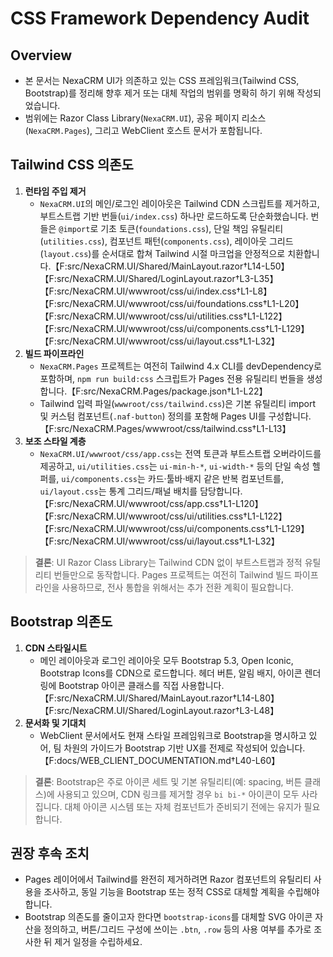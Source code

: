 # CSS Framework Dependency Audit

## Overview
- 본 문서는 NexaCRM UI가 의존하고 있는 CSS 프레임워크(Tailwind CSS, Bootstrap)를 정리해 향후 제거 또는 대체 작업의 범위를 명확히 하기 위해 작성되었습니다.
- 범위에는 Razor Class Library(`NexaCRM.UI`), 공유 페이지 리소스(`NexaCRM.Pages`), 그리고 WebClient 호스트 문서가 포함됩니다.

## Tailwind CSS 의존도
1. **런타임 주입 제거**
   - `NexaCRM.UI`의 메인/로그인 레이아웃은 Tailwind CDN 스크립트를 제거하고, 부트스트랩 기반 번들(`ui/index.css`) 하나만 로드하도록 단순화했습니다. 번들은 `@import`로 기초 토큰(`foundations.css`), 단일 책임 유틸리티(`utilities.css`), 컴포넌트 패턴(`components.css`), 레이아웃 그리드(`layout.css`)를 순서대로 합쳐 Tailwind 시절 마크업을 안정적으로 치환합니다.【F:src/NexaCRM.UI/Shared/MainLayout.razor†L14-L50】【F:src/NexaCRM.UI/Shared/LoginLayout.razor†L3-L35】【F:src/NexaCRM.UI/wwwroot/css/ui/index.css†L1-L8】【F:src/NexaCRM.UI/wwwroot/css/ui/foundations.css†L1-L20】【F:src/NexaCRM.UI/wwwroot/css/ui/utilities.css†L1-L122】【F:src/NexaCRM.UI/wwwroot/css/ui/components.css†L1-L129】【F:src/NexaCRM.UI/wwwroot/css/ui/layout.css†L1-L32】
2. **빌드 파이프라인**
   - `NexaCRM.Pages` 프로젝트는 여전히 Tailwind 4.x CLI를 devDependency로 포함하며, `npm run build:css` 스크립트가 Pages 전용 유틸리티 번들을 생성합니다.【F:src/NexaCRM.Pages/package.json†L1-L22】
   - Tailwind 입력 파일(`wwwroot/css/tailwind.css`)은 기본 유틸리티 import 및 커스텀 컴포넌트(`.naf-button`) 정의를 포함해 Pages UI를 구성합니다.【F:src/NexaCRM.Pages/wwwroot/css/tailwind.css†L1-L13】
3. **보조 스타일 계층**
   - `NexaCRM.UI/wwwroot/css/app.css`는 전역 토큰과 부트스트랩 오버라이드를 제공하고, `ui/utilities.css`는 `ui-min-h-*`, `ui-width-*` 등의 단일 속성 헬퍼를, `ui/components.css`는 카드·툴바·배지 같은 반복 컴포넌트를, `ui/layout.css`는 통계 그리드/패널 배치를 담당합니다.【F:src/NexaCRM.UI/wwwroot/css/app.css†L1-L120】【F:src/NexaCRM.UI/wwwroot/css/ui/utilities.css†L1-L122】【F:src/NexaCRM.UI/wwwroot/css/ui/components.css†L1-L129】【F:src/NexaCRM.UI/wwwroot/css/ui/layout.css†L1-L32】

> **결론**: UI Razor Class Library는 Tailwind CDN 없이 부트스트랩과 정적 유틸리티 번들만으로 동작합니다. Pages 프로젝트는 여전히 Tailwind 빌드 파이프라인을 사용하므로, 전사 통합을 위해서는 추가 전환 계획이 필요합니다.

## Bootstrap 의존도
1. **CDN 스타일시트**
   - 메인 레이아웃과 로그인 레이아웃 모두 Bootstrap 5.3, Open Iconic, Bootstrap Icons를 CDN으로 로드합니다. 헤더 버튼, 알림 배지, 아이콘 렌더링에 Bootstrap 아이콘 클래스를 직접 사용합니다.【F:src/NexaCRM.UI/Shared/MainLayout.razor†L14-L80】【F:src/NexaCRM.UI/Shared/LoginLayout.razor†L3-L48】
2. **문서화 및 기대치**
   - WebClient 문서에서도 현재 스타일 프레임워크로 Bootstrap을 명시하고 있어, 팀 차원의 가이드가 Bootstrap 기반 UX를 전제로 작성되어 있습니다.【F:docs/WEB_CLIENT_DOCUMENTATION.md†L40-L60】

> **결론**: Bootstrap은 주로 아이콘 세트 및 기본 유틸리티(예: spacing, 버튼 클래스)에 사용되고 있으며, CDN 링크를 제거할 경우 `bi bi-*` 아이콘이 모두 사라집니다. 대체 아이콘 시스템 또는 자체 컴포넌트가 준비되기 전에는 유지가 필요합니다.

## 권장 후속 조치
- Pages 레이어에서 Tailwind를 완전히 제거하려면 Razor 컴포넌트의 유틸리티 사용을 조사하고, 동일 기능을 Bootstrap 또는 정적 CSS로 대체할 계획을 수립해야 합니다.
- Bootstrap 의존도를 줄이고자 한다면 `bootstrap-icons`를 대체할 SVG 아이콘 자산을 정의하고, 버튼/그리드 구성에 쓰이는 `.btn`, `.row` 등의 사용 여부를 추가로 조사한 뒤 제거 일정을 수립하세요.
